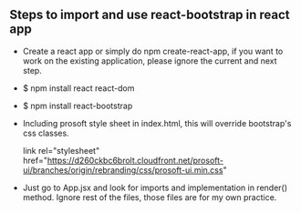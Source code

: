 ## Steps to import and use react-bootstrap in react app

- Create a react app or simply do npm create-react-app, if you want to work on the existing application, please ignore the current and next step.
- $ npm install react react-dom
- $ npm install react-bootstrap
- Including prosoft style sheet in index.html, this will override bootstrap's css classes.

  link rel="stylesheet" href="https://d260ckbc6brolt.cloudfront.net/prosoft-ui/branches/origin/rebranding/css/prosoft-ui.min.css"

- Just go to App.jsx and look for imports and implementation in render() method.
Ignore rest of the files, those files are for my own practice.

